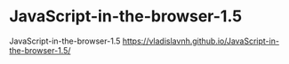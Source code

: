 # JavaScript-in-the-browser-1.5
JavaScript-in-the-browser-1.5
https://vladislavnh.github.io/JavaScript-in-the-browser-1.5/ 
